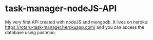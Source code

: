 # task-manager-nodeJS-API

My very first API created with nodeJS and mongodb. It lives on heroku: https://rotaru-task-manager.herokuapp.com/ and you can access the database using postman.
